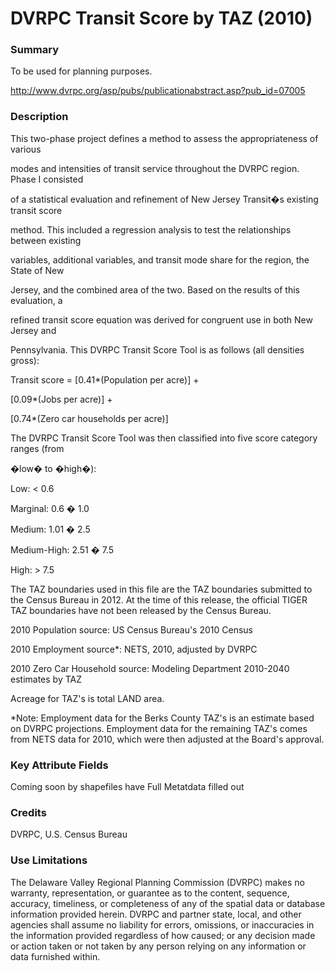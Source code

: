# DVRPC Transit Score by TAZ (2010)

### Summary
To be used for planning purposes.

http://www.dvrpc.org/asp/pubs/publicationabstract.asp?pub_id=07005

### Description
This two-phase project defines a method to assess the appropriateness of various

modes and intensities of transit service throughout the DVRPC region. Phase I consisted

of a statistical evaluation and refinement of New Jersey Transit�s existing transit score

method. This included a regression analysis to test the relationships between existing

variables, additional variables, and transit mode share for the region, the State of New

Jersey, and the combined area of the two. Based on the results of this evaluation, a

refined transit score equation was derived for congruent use in both New Jersey and

Pennsylvania. This DVRPC Transit Score Tool is as follows (all densities gross):

Transit score = [0.41*(Population per acre)] +

[0.09*(Jobs per acre)] +

[0.74*(Zero car households per acre)]

The DVRPC Transit Score Tool was then classified into five score category ranges (from

�low� to �high�):

Low: < 0.6

Marginal: 0.6 � 1.0

Medium: 1.01 � 2.5

Medium-High: 2.51 � 7.5

High: > 7.5


The TAZ boundaries used in this file are the TAZ boundaries submitted to the Census Bureau in 2012. At the time of this release, the official TIGER TAZ boundaries have not been released by the Census Bureau.


2010 Population source: US Census Bureau's 2010 Census

2010 Employment source*: NETS, 2010, adjusted by DVRPC

2010 Zero Car Household source: Modeling Department 2010-2040 estimates by TAZ


Acreage for TAZ's is total LAND area.


*Note: Employment data for the Berks County TAZ's is an estimate based on DVRPC projections. Employment data for the remaining TAZ's comes from NETS data for 2010, which were then adjusted at the Board's approval.

### Key Attribute Fields
Coming soon by shapefiles have Full Metatdata filled out

### Credits
DVRPC, U.S. Census Bureau

### Use Limitations
The Delaware Valley Regional Planning Commission (DVRPC) makes no warranty, representation, or guarantee as to the content, sequence, accuracy, timeliness, or completeness of any of the spatial data or database information provided herein. DVRPC and partner state, local, and other agencies shall assume no liability for errors, omissions, or inaccuracies in the information provided regardless of how caused; or any decision made or action taken or not taken by any person relying on any information or data furnished within. 


